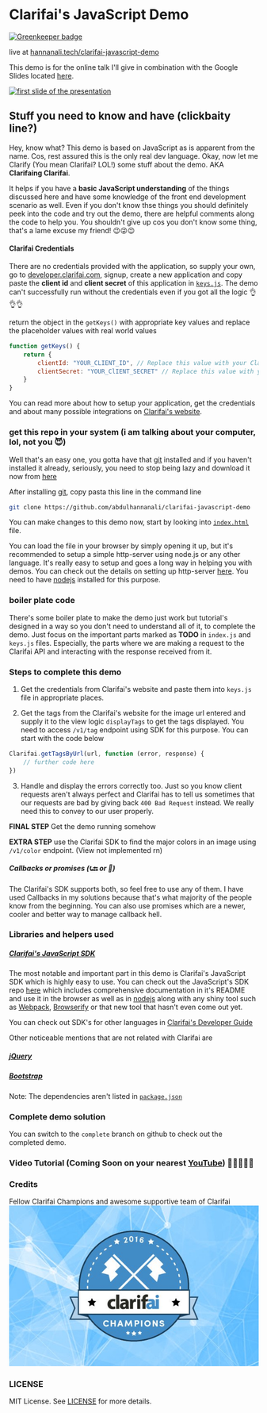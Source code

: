 # Clarifai's JavaScript  Demo 

[![Greenkeeper badge](https://badges.greenkeeper.io/abdulhannanali/clarifai-javascript-demo.svg)](https://greenkeeper.io/)

live at [hannanali.tech/clarifai-javascript-demo](https://hannanali.tech/clarifai-javascript-demo)

This demo is for the online talk I'll  give in combination with the Google Slides located [here](https://goo.gl/A1su2P). 

[![first slide of the presentation](https://cdn.rawgit.com/abdulhannanali/clarifai-javascript-demo/master/assets/clarifai.svg)](https://goo.gl/A1su2P)


## Stuff you need to know and have (clickbaity line?)
Hey, know what? This demo is based on JavaScript as is apparent from the name. Cos, rest assured this is the only real dev language. Okay, now let me Clarify (You mean Clarifai? LOL!) some stuff about the demo. AKA **Clarifaing Clarifai**.

It helps if you have a **basic JavaScript understanding** of the things discussed here and have some knowledge of the front end development scenario as well. Even if you don't know thse things you should definitely peek into the code and try out the demo, there are helpful comments along the code to help you. You shouldn't give up cos you don't know some thing, that's a lame excuse my friend! 😉😜😉

#### Clarifai Credentials
There are no credentials provided with the application, so supply your own, go to [developer.clarifai.com](https://developer.clarifai.com), signup, create a new application and copy paste the **client id** and **client secret** of this application in [`keys.js`](./js/keys.js). The demo can't successfully run without the credentials even if you got all the logic 👌👌👌

return the object in the `getKeys()` with appropriate key values
and replace the placeholder values with real world values

```js
function getKeys() {
	return {
		clientId: "YOUR_CLIENT_ID", // Replace this value with your Clarifai Client ID
		clientSecret: "YOUR_ClIENT_SECRET" // Replace this value with your Clarifai Client Secret
	} 
}
```

You can read more about how to setup your application, get the credentials and about many possible integrations on [Clarifai's website](https://clarifai.com).

### get this repo in your system (i am talking about your computer, lol, not you 😈)

Well that's an easy one, you gotta have that [git](https://git-scm.com/download) installed and if you haven't installed it already, seriously, you need to stop being lazy and download it now from [here](https://git-scm.com/download)

After installing [git](https://git-scm.com/download), copy pasta this line in the command line

```bash
git clone https://github.com/abdulhannanali/clarifai-javascript-demo
```

You can make changes to this demo now, start by looking into [`index.html`](index.html) file.

You can load the file in your browser by simply opening it up, but it's recommended to setup a simple http-server using node.js or any other language. It's really easy to setup and goes a long way in helping you with demos. 
You can check out the details on setting up http-server [here](https://www.npmjs.com/package/http-server). You need to have [nodejs](https://nodejs.org) installed for this purpose. 

### boiler plate code

There's some boiler plate to make the demo just work but tutorial's designed in a way so you don't need to understand all of it, to complete the demo. Just focus on the important parts marked as **TODO** in `index.js` and `keys.js` files. Especially, the parts where we are making a request to  the Clarifai API and interacting with the response received from it.

### Steps to complete this demo

1. Get the credentials from Clarifai's website and paste them into `keys.js` file in appropriate places.

2. Get the tags from the Clarifai's website for the image url entered and supply it to the view logic `displayTags` to get the tags displayed. You need to access `/v1/tag` endpoint using SDK for this purpose. You can start with the code below 

```js
Clarifai.getTagsByUrl(url, function (error, response) {
	// further code here
})
```

3. Handle and display the errors correctly too. Just so you know client requests aren't always perfect and Clarifai has to tell us sometimes that our requests are bad by giving back `400 Bad Request` instead. We really need this to convey to our user properly.

**FINAL STEP**
Get the demo running somehow

**EXTRA STEP**
use the Clarifai SDK to find the major colors in an image using `/v1/color` endpoint. (View not implemented rn)

##### Callbacks or promises (📞🔙 or 👫)

The Clarifai's SDK supports both, so feel free to use any of them. I have used Callbacks in my solutions because that's what majority of the people know from the beginning. You can also use promises which are a newer, cooler and better way to manage callback hell.



### Libraries and helpers used

##### [Clarifai's JavaScript SDK](https://github.com/Clarifai/clarifai-javascript)
The most notable and important part in this demo is Clarifai's JavaScript SDK which is highly easy to use. You can check out the JavaScript's SDK repo [here](https://github.com/Clarifai/clarifai-javascript) which includes comprehensive documentation in it's README and use it in the browser as well as in [nodejs](https://nodejs.org) along with any shiny tool such as [Webpack](https://webpack.io), [Browserify](https://browserify.io) or that new tool that hasn't even come out yet. 

You can check out SDK's for other languages in [Clarifai's Developer Guide](https://developer.clarifai.com/guide)

Other noticeable mentions that are not related with Clarifai are 

##### [jQuery](https://jquery.com)
##### [Bootstrap](https://getbootstrap.com)

Note: The dependencies aren't listed in [`package.json`](package.json)

### Complete demo solution

You can switch to the `complete` branch on github to check out the completed demo.

### Video Tutorial (Coming Soon on your nearest [YouTube](https://youtube.com)) 🎉🎉🎉🎉🎉

### Credits

Fellow Clarifai Champions and awesome supportive team of Clarifai 
![Clarifai Champions 2016](./assets/champions.jpg)

### LICENSE
MIT License. See [LICENSE](LICENSE) for more details.